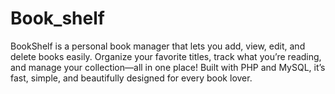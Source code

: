 # Book_shelf
BookShelf is a personal book manager that lets you add, view, edit, and delete books easily. Organize your favorite titles, track what you’re reading, and manage your collection—all in one place! Built with PHP and MySQL, it’s fast, simple, and beautifully designed for every book lover.
